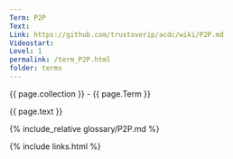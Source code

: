 ```yaml
---
Term: P2P
Text: 
Link: https://github.com/trustoverip/acdc/wiki/P2P.md
Videostart: 
Level: 1
permalink: /term_P2P.html
folder: terms
---
```


{{ page.collection }} - {{ page.Term }}

   {{ page.text }}

{% include_relative glossary/P2P.md %}

 {% include links.html %} 
